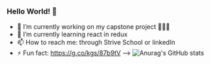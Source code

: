 ### Hello World! 👋



- 🔭 I’m currently working on  my capstone project 🧶🧶🧶
- 🌱 I’m currently learning react in redux
- 📫 How to reach me: through Strive School or linkedIn
- ⚡ Fun fact: https://g.co/kgs/87b9tV
-->
![Anurag's GitHub stats](https://github-readme-stats.vercel.app/api?username=MagdalenaES83&hide=contribs,prs&show_icons=true&show_icons=true)
